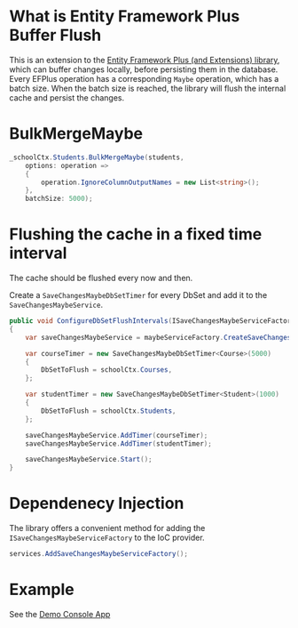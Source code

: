 # What is Entity Framework Plus Buffer Flush 

This is an extension to the [Entity Framework Plus (and Extensions) library](https://entityframework-plus.net/), which can buffer changes locally, before persisting them in the database.
Every EFPlus operation has a corresponding `Maybe` operation, which has a batch size. When the batch size is reached, the library will flush the internal cache and persist the changes. 

# BulkMergeMaybe 

```c#
_schoolCtx.Students.BulkMergeMaybe(students, 
    options: operation =>
    {
        operation.IgnoreColumnOutputNames = new List<string>();
    },
    batchSize: 5000);
``` 

# Flushing the cache in a fixed time interval

The cache should be flushed every now and then. 

Create a `SaveChangesMaybeDbSetTimer` for every DbSet and add it to the `SaveChangesMaybeService`.

```c#
public void ConfigureDbSetFlushIntervals(ISaveChangesMaybeServiceFactory maybeServiceFactory, SchoolContext schoolCtx)
{
    var saveChangesMaybeService = maybeServiceFactory.CreateSaveChangesMaybeService();

    var courseTimer = new SaveChangesMaybeDbSetTimer<Course>(5000)
    {
        DbSetToFlush = schoolCtx.Courses,
    };

    var studentTimer = new SaveChangesMaybeDbSetTimer<Student>(1000)
    {
        DbSetToFlush = schoolCtx.Students,
    };

    saveChangesMaybeService.AddTimer(courseTimer);
    saveChangesMaybeService.AddTimer(studentTimer);

    saveChangesMaybeService.Start();
}
``` 
# Dependenecy Injection

The library offers a convenient method for adding the `ISaveChangesMaybeServiceFactory` to the IoC provider.

```c#
services.AddSaveChangesMaybeServiceFactory();
```

# Example

See the [Demo Console App](https://github.com/xzuttz/zzz-efplus-buffer-flush/tree/main/src/SaveChangesMaybe.DemoConsole)
